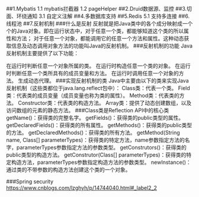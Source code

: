 ##1.Mybatis
1.1 mybatis拦截器
1.2 pageHelper
##2.Druid数据源、监控
##3.切面、环绕通知
3.1 自定义注解
##4.多数据库支持
##5.Redis
5.1 支持多连接
##6.线程池
##7.反射机制
###什么是反射
  反射就是把Java类中的各个成分映射成一个个的Java对象。即在运行状态中，对于任意一个类，都能够知道这个类的所以属性和方法；
  对于任意一个对象，都能调用它的任意一个方法和属性。这种动态获取信息及动态调用对象方法的功能叫Java的反射机制。
###反射机制的功能
Java反射机制主要提供了以下功能：

在运行时判断任意一个对象所属的类。
在运行时构造任意一个类的对象。
在运行时判断任意一个类所具有的成员变量和方法。
在运行时调用任意一个对象的方法。
生成动态代理。
###实现反射机制的类
Java中主要由以下的类来实现Java反射机制（这些类都位于java.lang.reflect包中）：
Class类：代表一个类。 Field类：代表类的成员变量（成员变量也称为类的属性）。
Method类：代表类的方法。
Constructor类：代表类的构造方法。
Array类：提供了动态创建数组，以及访问数组的元素的静态方法。
###Class类是Reflection API中的核心类
getName()：获得类的完整名字。 getFields()：获得类的public类型的属性。
getDeclaredFields()：获得类的所有属性。
getMethods()：获得类的public类型的方法。
getDeclaredMethods()：获得类的所有方法。
getMethod(String name, Class[] parameterTypes)：获得类的特定方法，name参数指定方法的名字，parameterTypes参数指定方法的参数类型。
getConstrutors()：获得类的public类型的构造方法。
getConstrutor(Class[] parameterTypes)：获得类的特定构造方法，parameterTypes参数指定构造方法的参数类型。
newInstance()：通过类的不带参数的构造方法创建这个类的一个对象。

###Spring security
https://www.cnblogs.com/lzghyh/p/14744040.html#_label2_2